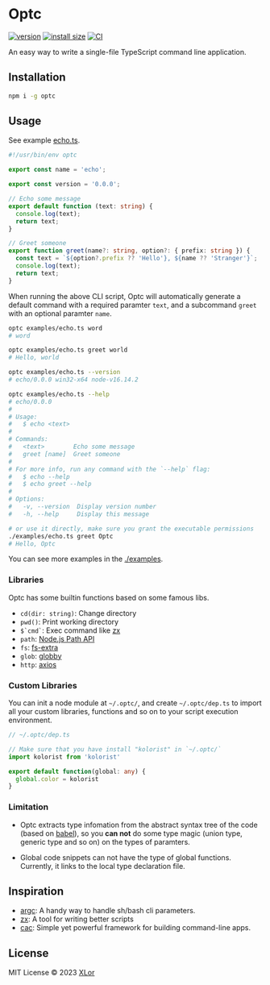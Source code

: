 # Optc

[![version](https://img.shields.io/npm/v/optc?color=rgb%2850%2C203%2C86%29&label=Optc)](https://www.npmjs.com/package/optc) [![install size](https://packagephobia.com/badge?p=optc)](https://packagephobia.com/result?p=optc) [![CI](https://github.com/yjl9903/Optc/actions/workflows/ci.yml/badge.svg)](https://github.com/yjl9903/Optc/actions/workflows/ci.yml)

An easy way to write a single-file TypeScript command line application.

## Installation

```bash
npm i -g optc
```

## Usage

See example [echo.ts](./examples/echo.ts).

```ts
#!/usr/bin/env optc

export const name = 'echo';

export const version = '0.0.0';

// Echo some message
export default function (text: string) {
  console.log(text);
  return text;
}

// Greet someone
export function greet(name?: string, option?: { prefix: string }) {
  const text = `${option?.prefix ?? 'Hello'}, ${name ?? 'Stranger'}`;
  console.log(text);
  return text;
}
```

When running the above CLI script, Optc will automatically generate a default command with a required paramter `text`, and a subcommand `greet` with an optional paramter `name`.

```bash
optc examples/echo.ts word
# word

optc examples/echo.ts greet world
# Hello, world

optc examples/echo.ts --version
# echo/0.0.0 win32-x64 node-v16.14.2

optc examples/echo.ts --help
# echo/0.0.0
#
# Usage:
#   $ echo <text>
#
# Commands:
#   <text>        Echo some message
#   greet [name]  Greet someone
#
# For more info, run any command with the `--help` flag:
#   $ echo --help
#   $ echo greet --help
#
# Options:
#   -v, --version  Display version number
#   -h, --help     Display this message

# or use it directly, make sure you grant the executable permissions
./examples/echo.ts greet Optc
# Hello, Optc
```

You can see more examples in the [./examples](./examples).

### Libraries

Optc has some builtin functions based on some famous libs.

+ `cd(dir: string)`: Change directory
+ `pwd()`: Print working directory
+ `` $`cmd` ``: Exec command like [zx](https://github.com/google/zx)
+ `path`: [Node.js Path API](https://nodejs.org/api/path.html)
+ `fs`: [fs-extra](https://www.npmjs.com/package/fs-extra)
+ `glob`: [globby](https://www.npmjs.com/package/globby)
+ `http`: [axios](https://www.npmjs.com/package/axios)

### Custom Libraries

You can init a node module at `~/.optc/`, and create `~/.optc/dep.ts` to import all your custom libraries, functions and so on to your script execution environment.

```ts
// ~/.optc/dep.ts

// Make sure that you have install "kolorist" in `~/.optc/`
import kolorist from 'kolorist'

export default function(global: any) {
  global.color = kolorist
}
```

### Limitation

+ Optc extracts type infomation from the abstract syntax tree of the code (based on [babel](https://babeljs.io/)), so you **can not** do some type magic (union type, generic type and so on) on the types of paramters.

+ Global code snippets can not have the type of global functions. Currently, it links to the local type declaration file.

## Inspiration

+ [argc](https://github.com/sigoden/argc): A handy way to handle sh/bash cli parameters.
+ [zx](https://github.com/google/zx): A tool for writing better scripts
+ [cac](https://github.com/cacjs/cac): Simple yet powerful framework for building command-line apps.

## License

MIT License © 2023 [XLor](https://github.com/yjl9903)
